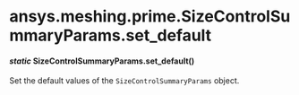 <a id="ansys-meshing-prime-sizecontrolsummaryparams-set-default"></a>

# ansys.meshing.prime.SizeControlSummaryParams.set_default

<a id="ansys.meshing.prime.SizeControlSummaryParams.set_default"></a>

#### *static* SizeControlSummaryParams.set_default()

Set the default values of the `SizeControlSummaryParams` object.

<!-- !! processed by numpydoc !! -->
